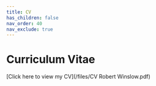 ```yaml
---
title: CV
has_children: false
nav_order: 40
nav_exclude: true
---
```


# Curriculum Vitae

[Click here to view my CV](/files/CV Robert Winslow.pdf)
